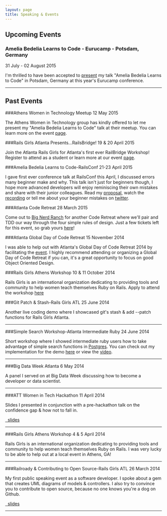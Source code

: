 ```yaml
---
layout: page
title: Speaking & Events
---
```




Upcoming Events
---------------
### Amelia Bedelia Learns to Code - Eurucamp - Potsdam, Germany
31 July - 02 August 2015

I'm thrilled to have been accepted to [present](http://2015.eurucamp.org/speakers/#kylie-stradley) my talk "Amelia Bedelia Learns to Code"
in Potsdam, Germany at this year's Eurucamp conference.
___
Past Events
-----------

###Athens Women in Technology Meetup
12 May 2015

The Athens Women in Technology group has kindly offered to let me present my "Amelia Bedelia Learns to Code" talk at their meetup. You can learn more on the event [page](http://www.meetup.com/Greater-Athens-Area-Software-Developers/events/221273939/).


###Rails Girls Atlanta Presents...RailsBridge!
19 & 20 April 2015

Join the Atlanta Rails Girls for Atlanta's first ever RailBridge Workshop! Register to attend as a student or learn more at our event [page](https://bridgetroll.org/events/150).

###Amelia Bedelia Learns to Code-RailsConf
21-23 April 2015

I gave first ever conference talk at RailsConf this April, I discussed errors many beginner make and why. This talk isn't just for beginners though, I hope more advanced developers will enjoy reminiscing their own mistakes and share with their junior colleagues. Read my [proposal](http://railsconf.com/program#prop_1010), watch the [recording](http://confreaks.tv/videos/railsconf2015-amelia-bedelia-learns-to-code) or tell me about your beginner mistakes on [twitter](https://twitter.com/kyfast).

###Atlanta Code Retreat
28 March 2015

Come out to [Big Nerd Ranch](http://bignerdranch.com) for another Code Retreat where we'll pair and TDD our way through the four simple rules of design. Just a few tickets left for this event, so grab yours [here](https://eventbrite.com/e/atlanta-code-retreat-march-28-tickets-15946662898)!

###Atlanta Global Day of Code Retreat
15 November 2014

I was able to help out with Atlanta's Global Day of Code Retreat 2014 by facilitating the [event](http://www.bignerdranch.com/blog/2014-global-day-of-code-retreat/). I highly recommend attending or organizing a Global Day of Code Retreat if you can, it's a great opportunity to focus on good Object Oriented Design.

###Rails Girls Athens Workshop
10 & 11 October 2014

Rails Girls is an international organization dedicating to providing tools and community to help women teach themselves Ruby on Rails. Apply to attend the workshop [here](http://railsgirlsathens.com)

###Git Patch & Stash-Rails Girls ATL
25 June 2014

Another live coding demo where I showcased git's stash & add --patch functions for Rails Girls Atlanta.
___
###Simple Search Workshop-Atlanta Intermediate Ruby
24 June 2014

Short workshop where I showed intermediate ruby users how to take advantage of simple search functions in [Postgres](http://www.postgresql.org/). You can check out my implementation for the demo [here](https://github.com/KyFaSt/search_app) or view the [video](http://youtu.be/-2Df3yeueU4).
___
###Big Data Week Atlanta
6 May 2014

A panel I served on at Big Data Week discussing how to become a developer or data scientist.
___
###ATT Women in Tech Hackathon
11 April 2014

Slides I presented in conjunction with a pre-hackathon talk on the confidence gap & how not to fall in.

<a href="https://speakerdeck.com/kyfast/railroady-and-contributing-to-open-source"><i class="fa fa-link fa-fw"></i>&nbsp; slides</a>
___
###Rails Girls Athens Workshop
4 & 5 April 2014

Rails Girls is an international organization dedicating to providing tools and community to help women teach themselves Ruby on Rails. I was very lucky to be able to help out at a local event in Athens, GA! 
___
###Railroady & Contributing to Open Source-Rails Girls ATL
26 March 2014

My first public speaking event as a software developer. I spoke about a gem that creates UML diagrams of models & controllers. I also try to convince you to contribute to open source, because no one knows you're a dog on Github.

<a href="https://speakerdeck.com/kyfast/railroady-and-contributing-to-open-source"><i class="fa fa-link fa-fw"></i>&nbsp; slides</a>
___ 
